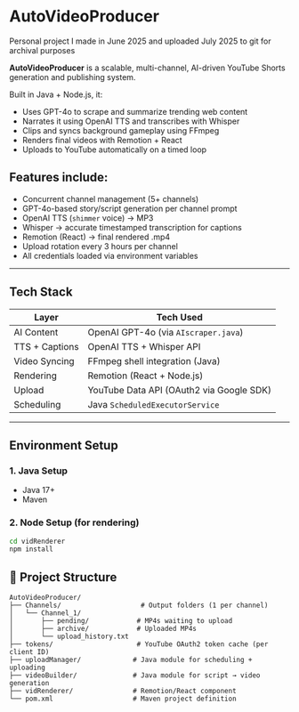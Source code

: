 # AutoVideoProducer

Personal project I made in June 2025 and uploaded July 2025 to git for archival purposes 

**AutoVideoProducer** is a scalable, multi-channel, AI-driven YouTube Shorts generation and publishing system.

Built in Java + Node.js, it:
- Uses GPT-4o to scrape and summarize trending web content
- Narrates it using OpenAI TTS and transcribes with Whisper
- Clips and syncs background gameplay using FFmpeg
- Renders final videos with Remotion + React
- Uploads to YouTube automatically on a timed loop

## Features include:

- Concurrent channel management (5+ channels)
-  GPT-4o-based story/script generation per channel prompt
-  OpenAI TTS (`shimmer` voice) → MP3
-  Whisper → accurate timestamped transcription for captions
- Remotion (React) → final rendered .mp4
- Upload rotation every 3 hours per channel
- All credentials loaded via environment variables

---

## Tech Stack

| Layer         | Tech Used |
|---------------|-----------|
| AI Content    | OpenAI GPT-4o (via `AIscraper.java`)  
| TTS + Captions| OpenAI TTS + Whisper API  
| Video Syncing | FFmpeg shell integration (Java)  
| Rendering     | Remotion (React + Node.js)  
| Upload        | YouTube Data API (OAuth2 via Google SDK)  
| Scheduling    | Java `ScheduledExecutorService`  

---



## Environment Setup

### 1. Java Setup
- Java 17+
- Maven

### 2. Node Setup (for rendering)
```bash
cd vidRenderer
npm install
```

## 🧱 Project Structure

```plaintext
AutoVideoProducer/
├── Channels/                    # Output folders (1 per channel)
│   └── Channel_1/
│       ├── pending/            # MP4s waiting to upload
│       ├── archive/            # Uploaded MP4s
│       └── upload_history.txt
├── tokens/                     # YouTube OAuth2 token cache (per client ID)
├── uploadManager/             # Java module for scheduling + uploading
├── videoBuilder/              # Java module for script → video generation
├── vidRenderer/               # Remotion/React component
└── pom.xml                    # Maven project definition
